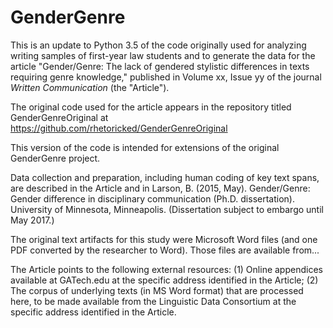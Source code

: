 # GenderGenre
This is an update to Python 3.5 of the code originally used for analyzing
writing samples of first-year law students and to generate the data for the article
"Gender/Genre: The lack of gendered stylistic differences in texts requiring
genre knowledge," published in Volume xx, Issue yy of the journal _Written
Communication_ (the "Article").

The original code used for the article appears in the repository titled
GenderGenreOriginal at https://github.com/rhetoricked/GenderGenreOriginal

This version of the code is intended for extensions of the original GenderGenre
project.

Data collection and preparation, including human coding of key text spans, are
described in the Article and in Larson, B. (2015, May). Gender/Genre: Gender
difference in disciplinary communication (Ph.D. dissertation). University of
Minnesota, Minneapolis. (Dissertation subject to embargo until May 2017.)

The original text artifacts for this study were Microsoft Word files (and one
PDF converted by the researcher to Word). Those files are available from...

The Article points to the following external resources: (1) Online appendices
available at GATech.edu at the specific address identified in the Article;
(2) The corpus of underlying texts (in MS Word format) that are processed here,
to be made available from the Linguistic Data Consortium at the specific
address identified in the Article.
